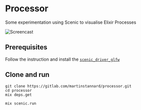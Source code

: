 # Processor

Some experimentation using Scenic to visualise Elixir Processes

![Screencast](https://imgur.com/2nQYcth)

## Prerequisites

Follow the instruction and install the [`scenic_driver_glfw`](https://github.com/boydm/scenic_new#install-prerequisites)

## Clone and run

```
git clone https://gitlab.com/martinstannard/processor.git
cd processor
mix deps.get
  
mix scenic.run
```
